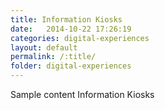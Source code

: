 ```yaml
---
title: Information Kiosks
date:   2014-10-22 17:26:19
categories: digital-experiences
layout: default
permalink: /:title/
folder: digital-experiences
---
```

Sample content Information Kiosks 